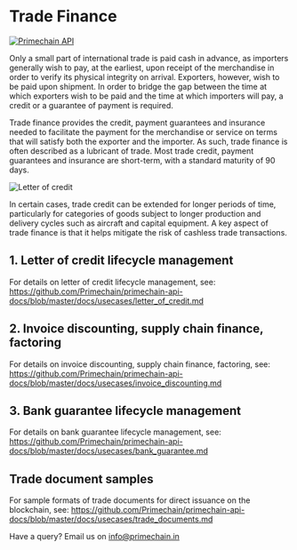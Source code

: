 # Trade Finance

[![Primechain API](https://img.shields.io/badge/Built%20by-Primechain-blue.svg)](http://www.primechaintech.com/)

Only a small part of international trade is paid cash in advance, as importers generally wish to pay, at the earliest, upon receipt of the merchandise in order to verify its physical integrity on arrival. Exporters, however, wish to be paid upon shipment. In order to bridge the gap between the time at which exporters wish to be paid and the time at which importers will pay, a credit or a guarantee of payment is required. 

Trade finance provides the credit, payment guarantees and insurance needed to facilitate the payment for the merchandise or service on terms that will satisfy both the exporter and the importer. As such, trade finance is often described as a lubricant of trade. Most trade credit, payment guarantees and insurance are short-term, with a standard maturity of 90 days.

![Letter of credit](http://www.primechaintech.com/img/api_documentation/trade-finance.jpg)

In certain cases, trade credit can be extended for longer periods of time, particularly for categories of goods subject to longer production and delivery cycles such as aircraft and capital equipment. A key aspect of trade finance is that it helps mitigate the risk of cashless trade transactions.

## 1. Letter of credit lifecycle management
For details on letter of credit lifecycle management, see:   
https://github.com/Primechain/primechain-api-docs/blob/master/docs/usecases/letter_of_credit.md

## 2. Invoice discounting, supply chain finance, factoring
For details on invoice discounting, supply chain finance, factoring, see:   
https://github.com/Primechain/primechain-api-docs/blob/master/docs/usecases/invoice_discounting.md

## 3. Bank guarantee lifecycle management
For details on bank guarantee lifecycle management, see:   
https://github.com/Primechain/primechain-api-docs/blob/master/docs/usecases/bank_guarantee.md

## Trade document samples
For sample formats of trade documents for direct issuance on the blockchain, see:
https://github.com/Primechain/primechain-api-docs/blob/master/docs/usecases/trade_documents.md

Have a query? Email us on info@primechain.in
